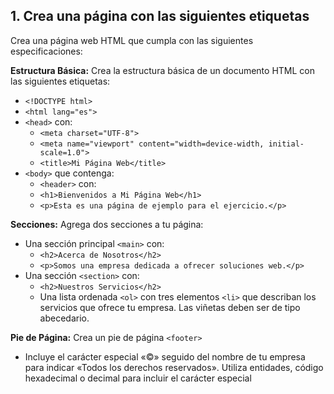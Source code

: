 1\. Crea una página con las siguientes etiquetas
-------------------------------------------------------------------------

Crea una página web HTML que cumpla con las siguientes especificaciones:

**Estructura Básica:** Crea la estructura básica de un documento HTML con las siguientes etiquetas:

*   `<!DOCTYPE html>`
*   `<html lang="es">`
*   `<head>` con:
    *   `<meta charset="UTF-8">`
    *   `<meta name="viewport" content="width=device-width, initial-scale=1.0">`
    *   `<title>Mi Página Web</title>`
*   `<body>` que contenga:
    *   `<header>` con:
    *   `<h1>Bienvenidos a Mi Página Web</h1>`
    *   `<p>Esta es una página de ejemplo para el ejercicio.</p>`

**Secciones:** Agrega dos secciones a tu página:

*   Una sección principal `<main>` con:
    *   `<h2>Acerca de Nosotros</h2>`
    *   `<p>Somos una empresa dedicada a ofrecer soluciones web.</p>`
*   Una sección `<section>` con:
    *   `<h2>Nuestros Servicios</h2>`
    *  Una lista ordenada ``<ol>`` con tres elementos ``<li>`` que describan los servicios que ofrece tu empresa. Las viñetas deben ser de tipo abecedario.

**Pie de Página:** Crea un pie de página `<footer>` 
*   Incluye el carácter especial «©» seguido del nombre de tu empresa para indicar «Todos los derechos reservados». Utiliza entidades, código hexadecimal o decimal para incluir el carácter especial
